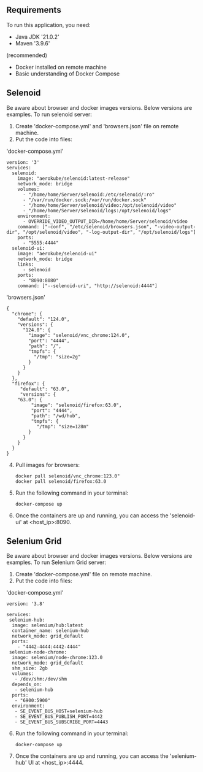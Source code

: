 ## Requirements

To run this application, you need:
- Java JDK '21.0.2'
- Maven '3.9.6'

(recommended)
- Docker installed on remote machine
- Basic understanding of Docker Compose


## Selenoid
Be aware about browser and docker images versions. Below versions are examples.
To run selenoid server:
1. Create 'docker-compose.yml' and 'browsers.json' file on remote machine.
2. Put the code into files:

'docker-compose.yml' 
```
version: '3'
services:
  selenoid:
    image: "aerokube/selenoid:latest-release"
    network_mode: bridge
    volumes:
      - "/home/home/Server/selenoid:/etc/selenoid/:ro"
      - "/var/run/docker.sock:/var/run/docker.sock"
      - "/home/home/Server/selenoid/video:/opt/selenoid/video"
      - "/home/home/Server/selenoid/logs:/opt/selenoid/logs"
    environment:
      - OVERRIDE_VIDEO_OUTPUT_DIR=/home/home/Server/selenoid/video
    command: ["-conf", "/etc/selenoid/browsers.json", "-video-output-dir", "/opt/selenoid/video", "-log-output-dir", "/opt/selenoid/logs"]
    ports:
      - "5555:4444"
  selenoid-ui:
    image: "aerokube/selenoid-ui"
    network_mode: bridge
    links:
      - selenoid
    ports:
      - "8090:8080"
    command: ["--selenoid-uri", "http://selenoid:4444"]
```

'browsers.json'
```
{
  "chrome": {
    "default": "124.0",
    "versions": {
      "124.0": {
        "image": "selenoid/vnc_chrome:124.0",
        "port": "4444",
        "path": "/",
        "tmpfs": {
          "/tmp": "size=2g"
        }
      }
    }
  },
  "firefox": {
     "default": "63.0",
     "versions": {
	"63.0": {
         "image": "selenoid/firefox:63.0",
         "port": "4444",
         "path": "/wd/hub",
         "tmpfs": {
           "/tmp": "size=128m"
        }
      }
    }
  }
}
```


4. Pull images for browsers:
   ```
   docker pull selenoid/vnc_chrome:123.0"
   docker pull selenoid/firefox:63.0
   ```
6. Run the following command in your terminal:
   ```
   docker-compose up
   ```
7. Once the containers are up and running, you can access the 'selenoid-ui' at <host_ip>:8090.

## Selenium Grid
Be aware about browser and docker images versions. Below versions are examples.
To run Selenium Grid server:
1. Create 'docker-compose.yml' file on remote machine.
2. Put the code into files:

'docker-compose.yml' 
```
version: '3.8'

services:
 selenium-hub:
  image: selenium/hub:latest
  container_name: selenium-hub
  network_mode: grid_default
  ports: 
    - "4442-4444:4442-4444"
 selenium-node-chrome:
  image: selenium/node-chrome:123.0
  network_mode: grid_default
  shm_size: 2gb
  volumes:
   - /dev/shm:/dev/shm
  depends_on:
   - selenium-hub
  ports:
   - "6900:5900"
  environment:
   - SE_EVENT_BUS_HOST=selenium-hub
   - SE_EVENT_BUS_PUBLISH_PORT=4442
   - SE_EVENT_BUS_SUBSCRIBE_PORT=4443
```
6. Run the following command in your terminal:
   ```
   docker-compose up
   ```
7. Once the containers are up and running, you can access the 'selenium-hub' UI at <host_ip>:4444.
